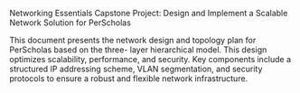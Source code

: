 Networking Essentials Capstone Project: Design and Implement a Scalable Network Solution for PerScholas

This document presents the network design and topology plan for PerScholas based on the three-
layer hierarchical model. This design optimizes scalability, performance, and security. Key
components include a structured IP addressing scheme, VLAN segmentation, and security
protocols to ensure a robust and flexible network infrastructure.
